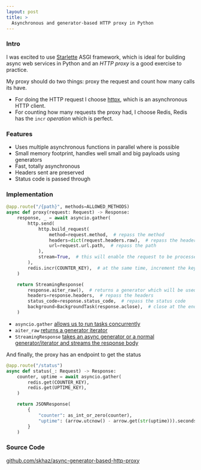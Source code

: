 ```yaml
---
layout: post
title: >
  Asynchronous and generator-based HTTP proxy in Python
---
```


### Intro

I was excited to use [Starlette](https://www.starlette.io/) ASGI framework, which is ideal for building async web services in Python and an _HTTP proxy_ is a good exercise to practice.

My proxy should do two things: proxy the request and count how many calls its have.

* For doing the HTTP request I choose [httpx](https://www.python-httpx.org/), which is an asynchronous HTTP client.
* For counting how many requests the proxy had, I choose Redis, Redis has the `incr` _operation_ which is perfect.

### Features

* Uses multiple asynchronous functions in parallel where is possible
* Small memory footprint, handles well small and big payloads using generators
* Fast, totally asynchronous
* Headers sent are preserved
* Status code is passed through

### Implementation

```python
@app.route("/{path}", methods=ALLOWED_METHODS)
async def proxy(request: Request) -> Response:
    response, _ = await asyncio.gather(
        http.send(
            http.build_request(
                method=request.method,  # repass the method
                headers=dict(request.headers.raw),  # repass the headers
                url=request.url.path,  # repass the path
            ),
            stream=True,  # this will enable the request to be processed into chunks, allowing us to use generators
        ),
        redis.incr(COUNTER_KEY),  # at the same time, increment the key on Redis
    )

    return StreamingResponse(
        response.aiter_raw(),  # returns a generator which will be used by StreamingResponse
        headers=response.headers,  # repass the headers
        status_code=response.status_code,  # repass the status code
        background=BackgroundTask(response.aclose),  # close at the end of the transfer
    )
```

* `asyncio.gather` [allows us to run tasks concurrently](https://docs.python.org/3/library/asyncio-task.html#id7)
* `aiter_raw` [returns a generator iterator](https://github.com/encode/httpx/blob/1aea9539bbe93b26103e3a722ba0c421f7eb7f82/httpx/_models.py#L963-L989)
* `StreamingResponse` [takes an async generator or a normal generator/iterator and streams the response body](https://www.starlette.io/responses/#streamingresponse)

And finally, the proxy has an endpoint to get the status

```python
@app.route("/status")
async def status(_: Request) -> Response:
    counter, uptime = await asyncio.gather(
        redis.get(COUNTER_KEY),
        redis.get(UPTIME_KEY),
    )

    return JSONResponse(
        {
            "counter": as_int_or_zero(counter),
            "uptime": (arrow.utcnow() - arrow.get(str(uptime))).seconds,
        }
    )
```

### Source Code

[github.com/skhaz/async-generator-based-http-proxy](https://github.com/skhaz/async-generator-based-http-proxy)
